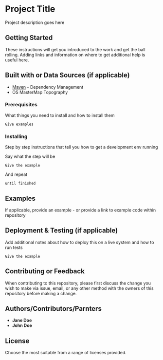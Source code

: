 # Project Title

Project description goes here


## Getting Started

These instructions will get you introduced to the work and get the ball rolling.
Adding links and information on where to get additional help is useful here.


## Built with or Data Sources (if applicable)

* [Maven](https://maven.apache.org/) - Dependency Management
* OS MasterMap Topography 


### Prerequisites

What things you need to install and how to install them

```
Give examples
```

### Installing

Step by step instructions that tell you how to get a development env running

Say what the step will be

```
Give the example
```

And repeat

```
until finished
```


## Examples

If applicable, provide an example - or provide a link to example code within repository


## Deployment & Testing (if applicable)

Add additional notes about how to deploy this on a live system and how to run tests

```
Give the example
```


## Contributing or Feedback

When contributing to this repository, please first discuss the change you wish to make via issue, email, or any other method with the owners of this repository before making a change.


## Authors/Contributors/Parnters

* **Jane Doe** 
* **John Doe**


## License

Choose the most suitable from a range of licenses provided. 



